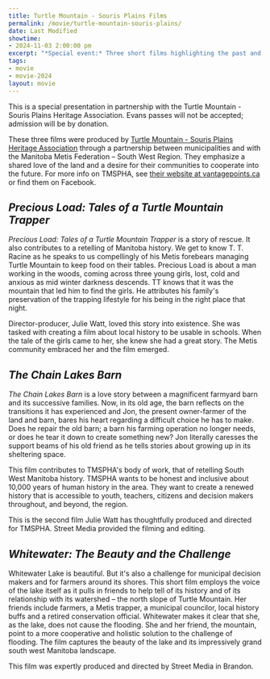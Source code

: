 ```yaml
---
title: Turtle Mountain - Souris Plains Films
permalink: /movie/turtle-mountain-souris-plains/
date: Last Modified
showtime:
- 2024-11-03 2:00:00 pm
excerpt: "*Special event:* Three short films highlighting the past and present of the Turtle Mountain Souris Plains region."
tags:
- movie
- movie-2024
layout: movie
---
```


<aside>This is a special presentation in partnership with the Turtle Mountain - Souris Plains Heritage Association. Evans passes will not be accepted; admission will be by donation.</aside>

These three films were produced by [Turtle Mountain - Souris Plains Heritage Association](https://www.vantagepoints.ca/) through a partnership between municipalities and with the Manitoba Metis Federation – South West Region. They emphasize a shared love of the land and a desire for their communities to cooperate into the future. For more info on TMSPHA, see [their website at vantagepoints.ca](https://vantagepoints.ca/) or find them on Facebook. 

## *Precious Load: Tales of a Turtle Mountain Trapper*

*Precious Load: Tales of a Turtle Mountain Trapper* is a story of rescue.  It also contributes to a retelling of Manitoba history. We get to know T. T. Racine as he speaks to us compellingly of his Metis forebears managing Turtle Mountain to keep food on their tables. Precious Load is about a man working in the woods, coming across three young girls, lost, cold and anxious as mid winter darkness descends. TT knows that it was the mountain that led him to find the girls. He attributes his family's preservation of the trapping lifestyle for his being in the right place that night.  

Director-producer, Julie Watt, loved this story into existence. She was tasked with creating a film about local history to be usable in schools. When the tale of the girls came to her, she knew she had a great story. The Metis community embraced her and the film emerged.

## *The Chain Lakes Barn*

*The Chain Lakes Barn* is a love story between a magnificent farmyard barn and its successive families. Now, in its old age, the barn reflects on the transitions it has experienced and Jon, the present owner-farmer of the land and barn, bares his heart regarding a difficult choice he has to make. Does he repair the old barn; a barn his farming operation no longer needs, or does he tear it down to create something new? Jon literally caresses the support beams of his old friend as he tells stories about growing up in its sheltering space.

This film contributes to TMSPHA's body of work, that of retelling South West Manitoba history. TMSPHA wants to be honest and inclusive about 10,000 years of human history in the area. They want to create a renewed history that is accessible to youth, teachers, citizens and decision makers throughout, and beyond, the region. 

This is the second film Julie Watt has thoughtfully produced and directed for TMSPHA. Street Media provided the filming and editing. 

## *Whitewater: The Beauty and the Challenge*

Whitewater Lake is beautiful. But it's also a challenge for municipal decision makers and for farmers around its shores. This short film employs the voice of the lake itself as it pulls in friends to help tell of its history and of its relationship with its watershed – the north slope of Turtle Mountain. Her friends include farmers, a Metis trapper, a municipal councilor, local history buffs and a retired conservation official. Whitewater makes it clear that she, as the lake, does not cause the flooding. She and her friend, the mountain, point to a more cooperative and holistic solution to the challenge of flooding. The film captures the beauty of the lake and its impressively grand south west Manitoba landscape.    

This film was expertly produced and directed by Street Media in Brandon. 
